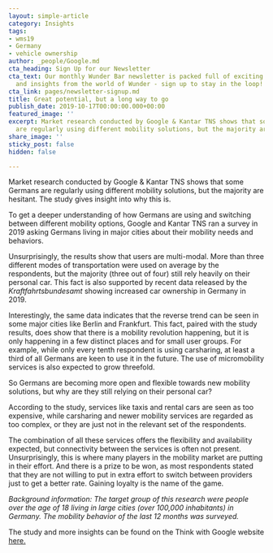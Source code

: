 ```yaml
---
layout: simple-article
category: Insights
tags:
- wms19
- Germany
- vehicle ownership
author: _people/Google.md
cta_heading: Sign Up for our Newsletter
cta_text: Our monthly Wunder Bar newsletter is packed full of exciting news, updates
  and insights from the world of Wunder - sign up to stay in the loop!
cta_link: pages/newsletter-signup.md
title: Great potential, but a long way to go
publish_date: 2019-10-17T00:00:00.000+00:00
featured_image: ''
excerpt: Market research conducted by Google & Kantar TNS shows that some Germans
  are regularly using different mobility solutions, but the majority are hesitant.
share_image: ''
sticky_post: false
hidden: false

---
```

Market research conducted by Google & Kantar TNS shows that some Germans are regularly using different mobility solutions, but the majority are hesitant. The study gives insight into why this is.

To get a deeper understanding of how Germans are using and switching between different mobility options, Google and Kantar TNS ran a survey in 2019 asking Germans living in major cities about their mobility needs and behaviors.

Unsurprisingly, the results show that users are multi-modal. More than three different modes of transportation were used on average by the respondents, but the majority (three out of four) still rely heavily on their personal car. This fact is also supported by recent data released by the _Kraftfahrtsbundesamt_ showing increased car ownership in Germany in 2019.

Interestingly, the same data indicates that the reverse trend can be seen in some major cities like Berlin and Frankfurt. This fact, paired with the study results, does show that there is a mobility revolution happening, but it is only happening in a few distinct places and for small user groups. For example, while only every tenth respondent is using carsharing, at least a third of all Germans are keen to use it in the future. The use of micromobility services is also expected to grow threefold.

So Germans are becoming more open and flexible towards new mobility solutions, but why are they still relying on their personal car?

According to the study, services like taxis and rental cars are seen as too expensive, while carsharing and newer mobility services are regarded as too complex, or they are just not in the relevant set of the respondents.

The combination of all these services offers the flexibility and availability expected, but connectivity between the services is often not present. Unsurprisingly, this is where many players in the mobility market are putting in their effort. And there is a prize to be won, as most respondents stated that they are not willing to put in extra effort to switch between providers just to get a better rate. Gaining loyalty is the name of the game.

_Background information: The target group of this research were people over the age of 18 living in large cities (over 100,000 inhabitants) in Germany. The mobility behavior of the last 12 months was surveyed._

The study and more insights can be found on the Think with Google website [here.](https://www.thinkwithgoogle.com/intl/de-de/insights/kundeneinblicke/studie-ueber-neue-mobilitaetsangebote-wir-werden-immer-flexibler/)
